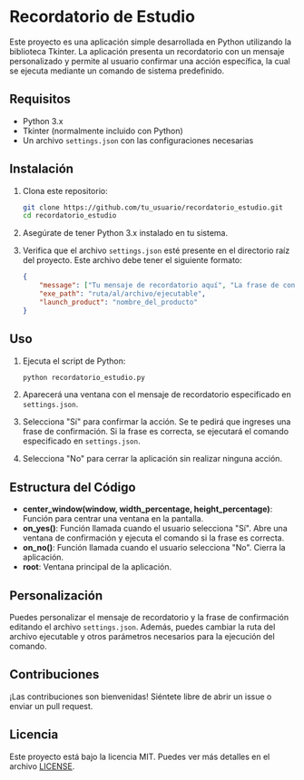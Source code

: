 # Recordatorio de Estudio

Este proyecto es una aplicación simple desarrollada en Python utilizando la biblioteca Tkinter. La aplicación presenta un recordatorio con un mensaje personalizado y permite al usuario confirmar una acción específica, la cual se ejecuta mediante un comando de sistema predefinido.

## Requisitos

- Python 3.x
- Tkinter (normalmente incluido con Python)
- Un archivo `settings.json` con las configuraciones necesarias

## Instalación

1. Clona este repositorio:
    ```bash
    git clone https://github.com/tu_usuario/recordatorio_estudio.git
    cd recordatorio_estudio
    ```

2. Asegúrate de tener Python 3.x instalado en tu sistema.

3. Verifica que el archivo `settings.json` esté presente en el directorio raíz del proyecto. Este archivo debe tener el siguiente formato:

    ```json
    {
        "message": ["Tu mensaje de recordatorio aquí", "La frase de confirmación aquí"],
        "exe_path": "ruta/al/archivo/ejecutable",
        "launch_product": "nombre_del_producto"
    }
    ```

## Uso

1. Ejecuta el script de Python:

    ```bash
    python recordatorio_estudio.py
    ```

2. Aparecerá una ventana con el mensaje de recordatorio especificado en `settings.json`.

3. Selecciona "Sí" para confirmar la acción. Se te pedirá que ingreses una frase de confirmación. Si la frase es correcta, se ejecutará el comando especificado en `settings.json`.

4. Selecciona "No" para cerrar la aplicación sin realizar ninguna acción.

## Estructura del Código

- **center_window(window, width_percentage, height_percentage)**: Función para centrar una ventana en la pantalla.
- **on_yes()**: Función llamada cuando el usuario selecciona "Sí". Abre una ventana de confirmación y ejecuta el comando si la frase es correcta.
- **on_no()**: Función llamada cuando el usuario selecciona "No". Cierra la aplicación.
- **root**: Ventana principal de la aplicación.

## Personalización

Puedes personalizar el mensaje de recordatorio y la frase de confirmación editando el archivo `settings.json`. Además, puedes cambiar la ruta del archivo ejecutable y otros parámetros necesarios para la ejecución del comando.

## Contribuciones

¡Las contribuciones son bienvenidas! Siéntete libre de abrir un issue o enviar un pull request.

## Licencia

Este proyecto está bajo la licencia MIT. Puedes ver más detalles en el archivo [LICENSE](LICENSE).
